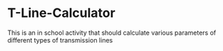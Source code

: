 # T-Line-Calculator
This is an in school activity that should calculate various parameters of different types of transmission lines
